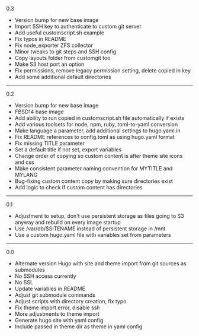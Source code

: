 0.3

* Version bump for new base image
* Import SSH key to authenticate to custom git server
* Add useful customscript.sh example
* Fix typos in README
* Fix node_exporter ZFS collector
* Minor tweaks to git steps and SSH config
* Copy layouts folder from customgit too
* Make S3 host port an option
* Fix permissions, remove legacy permission setting, delete copied in key
* Add some additional default directories

---

0.2

* Version bump for new base image
* FBSD14 base image
* Add ability to run copied in customscript.sh file automatically if exists
* Add various toolsets for node, npm, ruby, toml-to-yaml conversion
* Make language a parameter, add additional settings to hugo.yaml.in
* Fix README references to config.toml as using hugo.yaml format
* Fix missing TITLE parameter
* Set a default title if not set, export variables
* Change order of copying so custom content is after theme site icons and css
* Make consistent parameter naming convention for MYTITLE and MYLANG
* Bug-fixing custom content copy by making sure directories exist
* Add logic to check if custom content has directories

---

0.1

* Adjustment to setup, don't use persistent storage as files going to S3 anyway and rebuild on every image startup
* Use /var/db/$SITENAME instead of persistent storage in /mnt
* Use a custom hugo.yaml file with variables set from parameters

---

0.0

* Alternate version Hugo with site and theme import from git sources as submodules
* No SSH access currently
* No SSL
* Update variables in README
* Adjust git submodule commands
* Adjust scripts with directory creation, fix typo
* Fix theme import error, disable ssh
* More adjustments to theme import
* Generate hugo site with yaml config
* Include passed in theme dir as theme in yaml config
